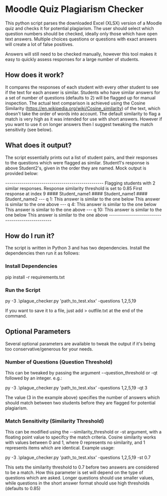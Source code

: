 # Moodle Quiz Plagiarism Checker

This python script parses the downloaded Excel (XLSX) version of a Moodle quiz and checks it for potential plagiarism.
The user should select which question numbers should be checked, ideally only those which have open text answers. Multiple choices questions or questions with exact answers will create a lot of false positives.

Answers will still need to be checked manually, however this tool makes it easy to quickly assess responses for a large number of students.


## How does it work?
It compares the responses of each student with every other student to see if the text for each answer is similar. Students who have similar answers for a set of number of questions (defaults to 2) will be flagged up for manual inspection. The actual text comparison is achieved using the Cosine Similarity (https://en.wikipedia.org/wiki/Cosine_similarity) of the text, which doesn't take the order of words into account. The default similarity to flag a match is very high as it was intended for use with short answers. However if you want to use it on longer answers then I suggest tweaking the match sensitivity (see below).

## What does it output?
The script essentially prints out a list of student pairs, and their responses to the questions which were flagged as similar.
Student1's response is above Student2's, given in the order they are named. 
Mock output is provided below:

\-------------------------------------------------
Flagging students with 2 similar responses.
Response similarity threshold is set to 0.85
First response at index 9
\#### Student_name1
\#### Student_name1
\#### Student_name2
\---
q 1:
This answer is similar to the one below
This answer is similar to the one above
\---
q 4:
This answer is similar to the one below
This answer is similar to the one above
\---
q 10:
This answer is similar to the one below
This answer is similar to the one above
\-------------------------------------------------


## How do I run it?
The script is written in Python 3 and has two dependencies. Install the dependencies then run it as follows:

### Install Dependencies
pip install -r requirements.txt

### Run the Script
py -3 .\plague_checker.py 'path_to_test.xlsx' -questions 1,2,5,19

If you want to save it to a file, just add > outfile.txt at the end of the command.


## Optional Parameters

Several optional parameters are available to tweak the output if it's being too conservative/generous for your needs.

### Number of Questions (Question Threshold)
This can be tweaked by passing the argument --question_threshold or -qt followed by an integer. e.g.:
 
py -3 .\plague_checker.py 'path_to_test.xlsx' -questions 1,2,5,19 -qt 3

The value (3 in the example above) specifies the number of answers which should match between two students before they are flagged for potential plagiarism.

### Match Sensitivity (Similarity Threshold)
This can be modified using the --similarity_threshold or -st argument, with a floating point value to specifcy the match criteria.
Cosine similarity works with values between 0 and 1, where 0 represents no similarity, and 1 represents items which are identical.
Example usage:

py -3 .\plague_checker.py 'path_to_test.xlsx' -questions 1,2,5,19 -st 0.7

This sets the similarity threshold to 0.7 before two answers are considered to be a match. How this parameter is set will depend on the type of questions which are asked. Longer questions should use smaller values, while questions in the short answer format should use high thresholds (defaults to 0.85)

